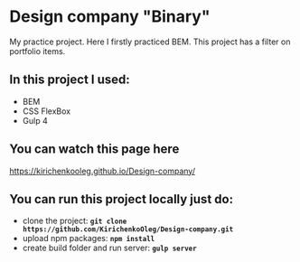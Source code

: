 # Design company "Binary"

My practice project. Here I firstly practiced BEM.
This project has a filter on portfolio items.

## In this project I used:

* BEM
* CSS FlexBox
* Gulp 4

## You can watch this page here 
<https://kirichenkooleg.github.io/Design-company/>

## You can run this project locally just do:

* clone the project: **`git clone https://github.com/KirichenkoOleg/Design-company.git`**
* upload npm packages: **`npm install`**
* create build folder and run server: **`gulp server`**